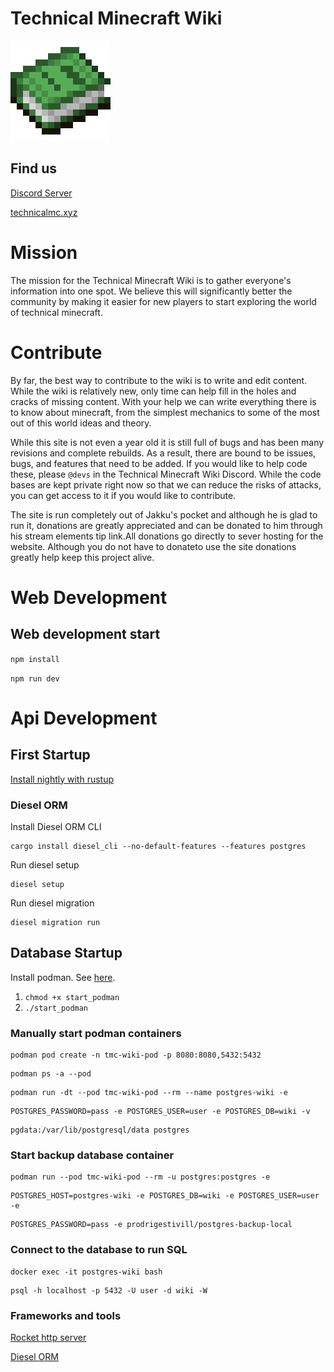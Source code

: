 # Technical Minecraft Wiki
![book](book.png)

## Find us
[Discord Server](https://discord.gg/FcTFg2E)

[technicalmc.xyz](https://technicalmc.xyz)


# Mission
The mission for the Technical Minecraft Wiki is to gather everyone's information into one spot. We believe this will significantly better the community by making it easier for new players to start exploring the world of technical minecraft.

# Contribute
By far, the best way to contribute to the wiki is to write and edit content. While the wiki is relatively new, only time can help fill in the holes and cracks of missing content. With your help we can write everything there is to know about minecraft, from the simplest mechanics to some of the most out of this world ideas and theory.

While this site is not even a year old it is still full of bugs and has been many revisions and complete rebuilds. As a result, there are bound to be issues, bugs, and features that need to be added. If you would like to help code these, please `@devs` in the Technical Minecraft Wiki Discord. While the code bases are kept private right now so that we can reduce the risks of attacks, you can get access to it if you would like to contribute.

The site is run completely out of Jakku's pocket and although he is glad to run it, donations are greatly appreciated and can be donated to him through his stream elements tip link.All donations go directly to sever hosting for the website. Although you do not have to donateto use the site donations greatly help keep this project alive.


# Web Development
## Web development start
`npm install`

`npm run dev`


# Api Development
## First Startup

[Install nightly with rustup](https://rustup.rs/)

### Diesel ORM
Install Diesel ORM CLI
```
cargo install diesel_cli --no-default-features --features postgres
```

Run diesel setup
```
diesel setup
```

Run diesel migration
```
diesel migration run
```

## Database Startup
Install podman. See [here](https://podman.io/getting-started/installation).

1. `chmod +x start_podman`
2. `./start_podman`

### Manually start podman containers
```
podman pod create -n tmc-wiki-pod -p 8080:8080,5432:5432
```
```
podman ps -a --pod
```
```
podman run -dt --pod tmc-wiki-pod --rm --name postgres-wiki -e 
```
```
POSTGRES_PASSWORD=pass -e POSTGRES_USER=user -e POSTGRES_DB=wiki -v 
```
```
pgdata:/var/lib/postgresql/data postgres
```

### Start backup database container

```
podman run --pod tmc-wiki-pod --rm -u postgres:postgres -e 
```
```
POSTGRES_HOST=postgres-wiki -e POSTGRES_DB=wiki -e POSTGRES_USER=user -e 
```
```
POSTGRES_PASSWORD=pass -e prodrigestivill/postgres-backup-local
```

### Connect to the database to run SQL
```
docker exec -it postgres-wiki bash
```
```
psql -h localhost -p 5432 -U user -d wiki -W
```

### Frameworks and tools
[Rocket http server](https://rocket.rs/)

[Diesel ORM](https://diesel.rs/)